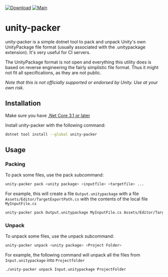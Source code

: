[![Download](https://img.shields.io/nuget/dt/unity-packer)](https://www.nuget.org/packages/unity-packer/)
[![Main](https://github.com/MirrorNG/unity-packer/workflows/Main/badge.svg)](https://github.com/MirrorNG/unity-packer/actions?query=workflow%3AMain)

# unity-packer
unity-packer is a simple dotnet tool to pack and unpack Unity's own UnityPackage file format (usually associated with the .unitypackage extension). It's very useful for CI servers.

The UnityPackage format is not open and everything this utility does is based on reverse engineering the fairly simplistic file format. Thus it might not fit all specifications, as they are not public.

_Note that this is not officially supported or endorsed by Unity. Use at your own risk._

## Installation
Make sure you have [.Net Core 3.1 or later](https://dotnet.microsoft.com/download)

Install unity-packer with the following command:
```sh
dotnet tool install --global unity-packer
```

## Usage

### Packing

To pack some files, use the pack subcommand:
```sh
unity-packer pack <unity package> <inputfile> <targetfile> ...
```

For example, this will create a file `Output.unitypackage` with a file `Assets/Editor/TargetExportPath.cs` with the contents of the local file `MyInputFile.cs`

```sh
unity-packer pack Output.unitypackage MyInputFile.cs Assets/Editor/TargetExportPath.cs```
```

### Unpack

To unpack some files, use the unpack subcommand:

```sh
unity-packer unpack <unity package> <Project Folder>
```

For example, the following command will unpack all the files from `Input.unitypackage` into `Projectfolder`

```sh
./unity-packer unpack Input.unitypackage ProjectFolder
```
